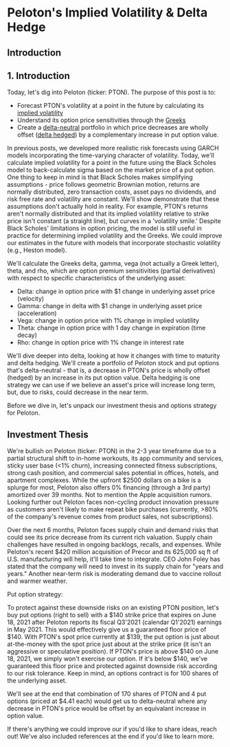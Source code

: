 # Peloton's Implied Volatility & Delta Hedge

## Introduction 

## 1. Introduction

Today, let's dig into Peloton (ticker: PTON). The purpose of this post is to:
- Forecast PTON's volatility at a point in the future by calculating its [implied volatility](https://www.investopedia.com/terms/i/iv.asp)
- Understand its option price sensitivities through the [Greeks](https://www.investopedia.com/trading/using-the-greeks-to-understand-options/) 
- Create a [delta-neutral](https://www.investopedia.com/terms/d/deltaneutral.asp) portfolio in which price decreases are wholly offset ([delta hedged](https://www.investopedia.com/terms/d/deltahedging.asp)) by a complementary increase in put option value.

In previous posts, we developed more realistic risk forecasts using GARCH models incorporating the time-varying character of volatility. Today, we'll calculate implied volatility for a point in the future using the Black Scholes model to back-calculate sigma based on the market price of a put option. One thing to keep in mind is that Black Scholes makes simplifying assumptions - price follows geometric Brownian motion, returns are normally distributed, zero transaction costs, asset pays no dividends, and risk free rate and volatility are constant. We'll show demonstrate that these assumptions don't actually hold in reality. For example, PTON's returns aren't normally distributed and that its implied volatility relative to strike price isn't constant (a straight line), but curves in a 'volatility smile.' Despite Black Scholes' limitations in option pricing, the model is still useful in practice for determining implied volatility and the Greeks. We could improve our estimates in the future with models that incorporate stochastic volatility (e.g., Heston model).   

We'll calculate the Greeks delta, gamma, vega (not actually a Greek letter), theta, and rho, which are option premium sensitivities (partial derivatives) with respect to specific characteristics of the underlying asset: 

- Delta: change in option price with \$1 change in underlying asset price (velocity) 
- Gamma: change in delta with \$1 change in underlying asset price (acceleration)
- Vega: change in option price with 1% change in implied volatility 
- Theta: change in option price with 1 day change in expiration (time decay)
- Rho: change in option price with 1% change in interest rate 	

We'll dive deeper into delta, looking at how it changes with time to maturity and delta hedging. We'll create a portfolio of Peloton stock and put options that's delta-neutral - that is, a decrease in PTON's price is wholly offset (hedged) by an increase in its put option value. Delta hedging is one strategy we can use if we believe an asset's price will increase long term, but, due to risks, could decrease in the near term. 

Before we dive in, let's unpack our investment thesis and options strategy for Peloton. 

## Investment Thesis

We're bullish on Peloton (ticker: PTON) in the 2-3 year timeframe due to a partial structural shift to in-home workouts, its app community and services, sticky user base (\<1% churn), increasing connected fitness subscriptions, strong cash position, and commercial sales potential in offices, hotels, and apartment complexes. While the upfront \$2500 dollars on a bike is a splurge for most, Peloton also offers 0% financing (through a 3rd party) amortized over 39 months. Not to mention the Apple acquisition rumors. Looking further out Peloton faces non-cycling product innovation pressure as customers aren't likely to make repeat bike purchases (currently, >80% of the company's revenue comes from product sales, not subscriptions). 

Over the next 6 months, Peloton faces supply chain and demand risks that could see its price decrease from its current rich valuation. Supply chain challenges have resulted in ongoing backlogs, recalls, and expenses. While Peloton's recent \$420 million acquisition of Precor and its 625,000 sq ft of U.S. manufacturing will help, it'll take time to integrate. CEO John Foley has stated that the company will need to invest in its supply chain for "years and years." Another near-term risk is moderating demand due to vaccine rollout and warmer weather.   

Put option strategy:

To protect against these downside risks on an existing PTON position, let's buy put options (right to sell) with a \$140 strike price that expires on June 18, 2021 after Peloton reports its fiscal Q3'2021 (calendar Q1'2021) earnings in May 2021. This would effectively give us a guaranteed floor price of \$140. With PTON's spot price currently at \$139, the put option is just about at-the-money with the spot price just about at the strike price (it isn't an aggressive or speculative position). If PTON's price is above \$140 on June 18, 2021, we simply won't exercise our option. If it's below \$140, we've guaranteed this floor price and protected against downside risk according to our risk tolerance. Keep in mind, an options contract is for 100 shares of the underlying asset.  

We'll see at the end that combination of 170 shares of PTON and 4 put options (priced at $4.41 each) would get us to delta-neutral where any decrease in PTON's price would be offset by an equivalant increase in option value. 

If there's anything we could improve our if you'd like to share ideas, reach out! We've also included references at the end if you'd like to learn more. 









